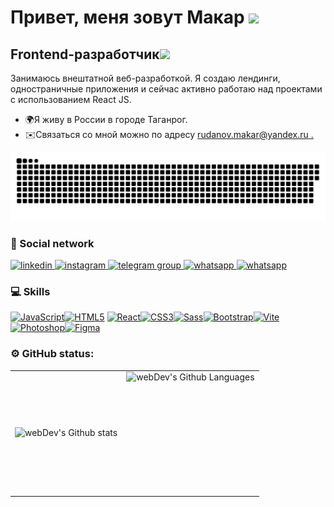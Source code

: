 Привет, меня зовут Макар ![](https://user-images.githubusercontent.com/18350557/176309783-0785949b-9127-417c-8b55-ab5a4333674e.gif)
===================================================================================================================================

Frontend-разработчик<img src="https://media.giphy.com/media/WUlplcMpOCEmTGBtBW/giphy.gif" width="30px">
--------------------

Занимаюсь внештатной веб-разработкой. Я создаю лендинги, одностраничные приложения и сейчас активно работаю над проектами с использованием React JS.

* 🌍Я живу в России в городе Таганрог.
* ✉️Связаться со мной можно по адресу [rudanov.makar@yandex.ru .](mailto:rudakov.makar@yandex.ru)[](mailto:rudakov.makar@yandex.ru)


<p align="center">
 <img width="600" src="assets/github-snake.svg" alt="snake"/>
</p>


### 🤝 Social network


  <div id="badges">
    <a href="https://www.linkedin.com/in/makar-rudakov-a3b654271/" target="blank">
      <img src="https://cdn-icons-png.flaticon.com/512/2504/2504799.png" width="40" height="40" alt="linkedin" />
    </a>
    <a href="https://instagram.com/_makkarronn_?igshid=MzNlNGNkZWQ4Mg==" target="blank">
      <img src="https://cdn-icons-png.flaticon.com/128/3955/3955024.png" width="40" height="40" alt="instagram" />
    </a>
     <a href="https://t.me/makarr1" target="blank">
      <img src="https://cdn-icons-png.flaticon.com/512/2111/2111646.png" width="40" height="40" alt="telegram group" />
    </a>
     <a href="https://wa.me/qr/3QVLQPF3WKJMG1" target="blank">
      <img src="https://cdn-icons-png.flaticon.com/128/3670/3670051.png" width="40" height="40" alt="whatsapp" />
    </a>
    <a href="https://discord.com/users/makar.366" target="blank">
      <img src="https://cdn-icons-png.flaticon.com/128/906/906361.png" width="40" height="40" alt="whatsapp" />
    </a>
    
  </div>

### 💻 Skills


<p align="left">
<a href="https://developer.mozilla.org/en-US/docs/Web/JavaScript" target="_blank" rel="noreferrer"><img src="https://raw.githubusercontent.com/danielcranney/readme-generator/main/public/icons/skills/javascript-colored.svg" width="36" height="36" alt="JavaScript" /></a><a href="https://developer.mozilla.org/en-US/docs/Glossary/HTML5" target="_blank" rel="noreferrer"><img src="https://raw.githubusercontent.com/danielcranney/readme-generator/main/public/icons/skills/html5-colored.svg" width="36" height="36" alt="HTML5" /></a>
<!--  <a href="https://www.typescriptlang.org/" target="_blank" rel="noreferrer"><img src="https://raw.githubusercontent.com/danielcranney/readme-generator/main/public/icons/skills/typescript-colored.svg" width="36" height="36" alt="TypeScript" /></a><a href="https://git-scm.com/" target="_blank" rel="noreferrer"><img src="https://raw.githubusercontent.com/danielcranney/readme-generator/main/public/icons/skills/git-colored.svg" width="36" height="36" alt="Git" /></a> -->
 <a href="https://reactjs.org/" target="_blank" rel="noreferrer"><img src="https://raw.githubusercontent.com/danielcranney/readme-generator/main/public/icons/skills/react-colored.svg" width="36" height="36" alt="React" /></a><a href="https://www.w3.org/TR/CSS/#css" target="_blank" rel="noreferrer"><img src="https://raw.githubusercontent.com/danielcranney/readme-generator/main/public/icons/skills/css3-colored.svg" width="36" height="36" alt="CSS3" /></a><a href="https://sass-lang.com/" target="_blank" rel="noreferrer"><img src="https://raw.githubusercontent.com/danielcranney/readme-generator/main/public/icons/skills/sass-colored.svg" width="36" height="36" alt="Sass" /></a><a href="https://getbootstrap.com/" target="_blank" rel="noreferrer"><img src="https://raw.githubusercontent.com/danielcranney/readme-generator/main/public/icons/skills/bootstrap-colored.svg" width="36" height="36" alt="Bootstrap" /></a><a href="https://vitejs.dev/" target="_blank" rel="noreferrer"><img src="https://raw.githubusercontent.com/danielcranney/readme-generator/main/public/icons/skills/vite-colored.svg" width="36" height="36" alt="Vite" /></a><a href="https://www.adobe.com/uk/products/photoshop.html" target="_blank" rel="noreferrer"><img src="https://raw.githubusercontent.com/danielcranney/readme-generator/main/public/icons/skills/photoshop-colored.svg" width="36" height="36" alt="Photoshop" /></a><a href="https://www.figma.com/" target="_blank" rel="noreferrer"><img src="https://raw.githubusercontent.com/danielcranney/readme-generator/main/public/icons/skills/figma-colored.svg" width="36" height="36" alt="Figma" /></a>
</p>


### ⚙️ GitHub status:

<table>
  <tr>
    <td>
      <img align="left" src="https://github-readme-stats.vercel.app/api?username=Makar-rd&show_icons=true&hide=&count_private=true&title_color=ffffff&text_color=ffffff&icon_color=000000&bg_color=1e3a8a&hide_border=true&show_icons=true" alt="webDev's Github stats" />
    </td>
    <td>
      <img height="195px" align="right" alt="webDev's Github Languages" src="https://github-readme-stats.vercel.app/api/top-langs/?username=Makar-rd&langs_count=10&title_color=ffffff&text_color=ffffff&icon_color=000000&bg_color=1e3a8a&hide_border=true&locale=en&custom_title=Top%20%Languages" />
    </td>
  </tr>
</table>
